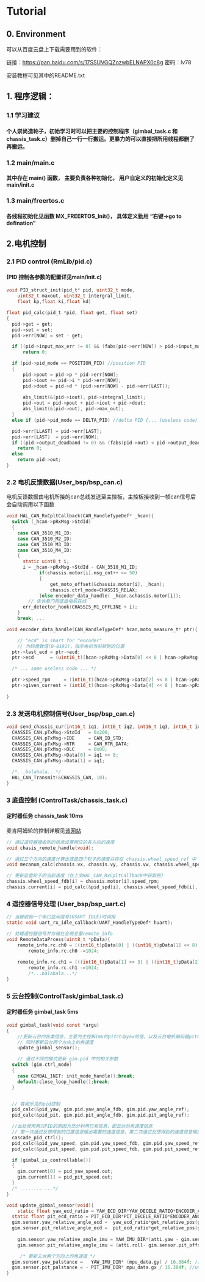 # Tutorial
## 0. Environment
可以从百度云盘上下载需要用到的软件：

链接：https://pan.baidu.com/s/17SSUVGQZozwbELNAPX0c8g 密码：lv78

安装教程可见其中的README.txt
## 1. 程序逻辑：

### 1.1 学习建议
#### 个人崇尚造轮子，初始学习时可以把主要的控制程序（gimbal_task.c 和 chassis_task.c）删掉自己一行一行搬运。更暴力的可以直接把所用线程都删了再搬运。

### 1.2 main/main.c
#### 其中存在 main() 函数， 主要负责各种初始化， 用户自定义的初始化定义见main/init.c

### 1.3 main/freertos.c
#### 各线程初始化见函数 MX_FREERTOS_Init()， 具体定义勤用 “右键->go to defination”


## 2.电机控制
### 2.1 PID control (RmLib/pid.c)
#### (PID 控制各参数的配置详见main/init.c)
``` c
void PID_struct_init(pid_t* pid, uint32_t mode,
    uint32_t maxout, uint32_t intergral_limit,
    float kp,float ki,float kd)
```
```c
float pid_calc(pid_t *pid, float get, float set)
{
  pid->get = get;
  pid->set = set;
  pid->err[NOW] = set - get;

  if ((pid->input_max_err != 0) && (fabs(pid->err[NOW]) > pid->input_max_err))
      return 0;

  if (pid->pid_mode == POSITION_PID) //position PID
  {
      pid->pout = pid->p * pid->err[NOW];
      pid->iout += pid->i * pid->err[NOW];
      pid->dout = pid->d * (pid->err[NOW] - pid->err[LAST]);
    
      abs_limit(&(pid->iout), pid->integral_limit);
      pid->out = pid->pout + pid->iout + pid->dout;
      abs_limit(&(pid->out), pid->max_out);
  }
  else if (pid->pid_mode == DELTA_PID) //delta PID {... (useless code) }

  pid->err[LLAST] = pid->err[LAST];
  pid->err[LAST]  = pid->err[NOW];
  if ((pid->output_deadband != 0) && (fabs(pid->out) < pid->output_deadband))
    return 0;
  else
    return pid->out;
}

```



### 2.2 电机反馈数据(User_bsp/bsp_can.c)
电机反馈数据由电机所接的can总线发送至主控板，主控板接收到一帧can信号后会自动调用以下函数
``` c
void HAL_CAN_RxCpltCallback(CAN_HandleTypeDef* _hcan){
  switch (_hcan->pRxMsg->StdId)
  {
    case CAN_3510_M1_ID:
    case CAN_3510_M2_ID:
    case CAN_3510_M3_ID:
    case CAN_3510_M4_ID:
    {
      static uint8_t i;
      i = _hcan->pRxMsg->StdId - CAN_3510_M1_ID;
			if(chassis.motor[i].msg_cnt++ <= 50)
			{
				get_moto_offset(&chassis.motor[i], _hcan);
				chassis.ctrl_mode=CHASSIS_RELAX;
			}else encoder_data_handle( _hcan,&chassis.motor[i]);
		// 告诉看门狗底盘电机在线
      err_detector_hook(CHASSIS_M1_OFFLINE + i);
    }
    break; ... 
```
```c
void encoder_data_handle(CAN_HandleTypeDef* hcan,moto_measure_t* ptr){

	// "ecd" is short for "encoder"
	// 为码盘数值(0-8191)，指示电机当前转到的位置
  ptr->last_ecd = ptr->ecd;
  ptr->ecd      = (uint16_t)(hcan->pRxMsg->Data[0] << 8 | hcan->pRxMsg->Data[1]);

  /* ... some useless code ... */

  ptr->speed_rpm     = (int16_t)(hcan->pRxMsg->Data[2] << 8 | hcan->pRxMsg->Data[3]);
  ptr->given_current = (int16_t)(hcan->pRxMsg->Data[4] << 8 | hcan->pRxMsg->Data[5]);
	
}
```

### 2.3 发送电机控制信号(User_bsp/bsp_can.c)
``` c
void send_chassis_cur(int16_t iq1, int16_t iq2, int16_t iq3, int16_t iq4){
  CHASSIS_CAN.pTxMsg->StdId   = 0x200;
  CHASSIS_CAN.pTxMsg->IDE     = CAN_ID_STD;
  CHASSIS_CAN.pTxMsg->RTR     = CAN_RTR_DATA;
  CHASSIS_CAN.pTxMsg->DLC     = 0x08;
  CHASSIS_CAN.pTxMsg->Data[0] = iq1 >> 8;
  CHASSIS_CAN.pTxMsg->Data[1] = iq1;

  /*...balabala...*/
  HAL_CAN_Transmit(&CHASSIS_CAN, 10);
}
```

### 3 底盘控制 (ControlTask/chassis_task.c)
#### 定时器任务 chassis_task 10ms
麦肯阿姆轮的控制详解见[该网站](https://zhuanlan.zhihu.com/p/20282234)
``` c
// 通过遥控器接收到的信息设置相应的各方向的速度
void chasis_remote_handle(void); 

// 通过三个方向的速度计算出底盘四个轮子的速度并存在 chassis.wheel_speed_ref 中
void mecanum_calc(chassis.vx, chassis.vy, chassis.vw, chassis.wheel_speed_ref); 

// 更新底盘轮子的当前速度（在上文HAL_CAN_RxCpltCallback中获取到）
chassis.wheel_speed_fdb[i] = chassis.motor[i].speed_rpm;		
chassis.current[i] = pid_calc(&pid_spd[i], chassis.wheel_speed_fdb[i], chassis.wheel_speed_ref[i]);
```

### 4 遥控器信号处理 (User_bsp/bsp_uart.c)

```c
// 当接收到一个串口空闲信号(USART IDLE)时调用
static void uart_rx_idle_callback(UART_HandleTypeDef* huart);

// 处理遥控器信号并存储在全局变量remote_info
void RemoteDataPrcess(uint8_t *pData){
	remote_info.rc.ch0 = ((int16_t)pData[0] | ((int16_t)pData[1] << 8)) & 0x07FF; 
		remote_info.rc.ch0 -=1024;
		
    remote_info.rc.ch1 = (((int16_t)pData[1] >> 3) | ((int16_t)pData[2] << 5)) & 0x07FF;
		remote_info.rc.ch1 -=1024;
		/*...balabala...*/
}
```

### 5 云台控制(ControlTask/gimbal_task.c)
#### 定时器任务 gimbal_task 5ms
``` c
void gimbal_task(void const *argu)
{
	//更新云台的各类信息，主要为主控板imu的pitch与yaw的值，以及云台电机编码器pitch与yaw的值
	// 同时更新云台两个方向上的角速度 
	update_gimbal_sensor();

	// 通过不同的模式更新 gim.pid 中的相关参数
  switch (gim.ctrl_mode)
  {
    case GIMBAL_INIT: init_mode_handle();break;
    default:close_loop_handle();break;
  }


  // 喜闻乐见的pid控制
  pid_calc(&pid_yaw, gim.pid.yaw_angle_fdb, gim.pid.yaw_angle_ref);
  pid_calc(&pid_pit, gim.pid.pit_angle_fdb, gim.pid.pit_angle_ref); 

  //此处使用两次PID的原因为充分利用已有信息，即云台的角速度信息
  // 第一次通过反馈得到的位置信息输出需要的速度信息，第二次通过反馈得到的速度信息输出电流控制信息
  cascade_pid_ctrl();
  pid_calc(&pid_yaw_speed, gim.pid.yaw_speed_fdb, gim.pid.yaw_speed_ref);
  pid_calc(&pid_pit_speed, gim.pid.pit_speed_fdb, gim.pid.pit_speed_ref);

  if (gimbal_is_controllable())
  {
    gim.current[0] = pid_yaw_speed.out;
    gim.current[1] = pid_pit_speed.out;
  }
  /* ............*/
}
```

```c
void update_gimbal_sensor(void){
	static float yaw_ecd_ratio = YAW_ECD_DIR*YAW_DECELE_RATIO*ENCODER_ANGLE_RATIO;
  static float pit_ecd_ratio = PIT_ECD_DIR*PIT_DECELE_RATIO*ENCODER_ANGLE_RATIO;
  gim.sensor.yaw_relative_angle_ecd =  yaw_ecd_ratio*get_relative_pos(gim.yaw_motor.ecd, YAW_ECD_CENTER_OFFSET);
  gim.sensor.pit_relative_angle_ecd =  pit_ecd_ratio*get_relative_pos(gim.pit_motor.ecd, PIT_ECD_CENTER_OFFSET);
	
	gim.sensor.yaw_relative_angle_imu = YAW_IMU_DIR*(atti.yaw - gim.sensor.yaw_offset_angle_imu);
	gim.sensor.pit_relative_angle_imu = (atti.roll- gim.sensor.pit_offset_angle_imu);

	 /* 更新云台两个方向上的角速度 */
  gim.sensor.yaw_palstance =   YAW_IMU_DIR* (mpu_data.gy) / 16.384f; //unit: dps
  gim.sensor.pit_palstance = - PIT_IMU_DIR* mpu_data.gx / 16.384f; //unit: dps
}
```
